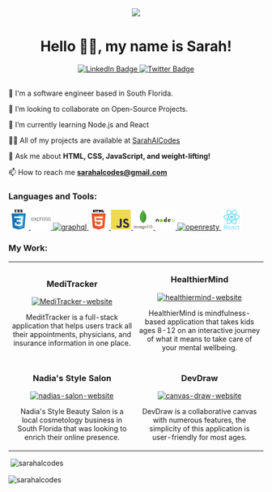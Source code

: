 <div align="center"> <img src ="https://user-images.githubusercontent.com/101753940/200074131-d199b728-8185-4ec8-9bad-695e3ecb791c.png"> </div>

<h1 align="center">Hello 👋🏽, my name is Sarah!</h1>

<div id="badges" align="center">
  <a href="https://www.linkedin.com/in/sarah-al-said/">
    <img src="https://img.shields.io/badge/LinkedIn-blue?style=for-the-badge&logo=linkedin&logoColor=white" alt="LinkedIn Badge"/>
  </a>
  <a href="https://twitter.com/SarahAlCodes">
    <img src="https://img.shields.io/badge/Twitter-blue?style=for-the-badge&logo=twitter&logoColor=white" alt="Twitter Badge"/>
  </a>
</div>
<div align="center"> <img src="https://komarev.com/ghpvc/?username=your-github-sarahalcodes&style=flat-square&color=blue" alt=""/> </div>

  🔭 I'm a software engineer based in South Florida.
  
  👯 I’m looking to collaborate on Open-Source Projects.

  🌱 I’m currently learning Node.js and React

  👨‍💻 All of my projects are available at [SarahAlCodes](https://sarahal-said.netlify.app/)

  💬 Ask me about **HTML, CSS, JavaScript, and weight-lifting!**

  📫 How to reach me **sarahalcodes@gmail.com**


<h3 align="left">Languages and Tools:</h3>
<p align="left"> <a href="https://www.w3schools.com/css/" target="_blank" rel="noreferrer"> <img src="https://raw.githubusercontent.com/devicons/devicon/master/icons/css3/css3-original-wordmark.svg" alt="css3" width="40" height="40"/> </a> <a href="https://expressjs.com" target="_blank" rel="noreferrer"> <img src="https://raw.githubusercontent.com/devicons/devicon/master/icons/express/express-original-wordmark.svg" alt="express" width="40" height="40"/> </a> <a href="https://graphql.org" target="_blank" rel="noreferrer"> <img src="https://www.vectorlogo.zone/logos/graphql/graphql-icon.svg" alt="graphql" width="40" height="40"/> </a> <a href="https://www.w3.org/html/" target="_blank" rel="noreferrer"> <img src="https://raw.githubusercontent.com/devicons/devicon/master/icons/html5/html5-original-wordmark.svg" alt="html5" width="40" height="40"/> </a> <a href="https://developer.mozilla.org/en-US/docs/Web/JavaScript" target="_blank" rel="noreferrer"> <img src="https://raw.githubusercontent.com/devicons/devicon/master/icons/javascript/javascript-original.svg" alt="javascript" width="40" height="40"/> </a> <a href="https://www.mongodb.com/" target="_blank" rel="noreferrer"> <img src="https://raw.githubusercontent.com/devicons/devicon/master/icons/mongodb/mongodb-original-wordmark.svg" alt="mongodb" width="40" height="40"/> </a> <a href="https://nodejs.org" target="_blank" rel="noreferrer"> <img src="https://raw.githubusercontent.com/devicons/devicon/master/icons/nodejs/nodejs-original-wordmark.svg" alt="nodejs" width="40" height="40"/> </a> <a href="https://openresty.org/" target="_blank" rel="noreferrer"> <img src="https://openresty.org/images/logo.png" alt="openresty" width="40" height="40"/> </a> <a href="https://reactjs.org/" target="_blank" rel="noreferrer"> <img src="https://raw.githubusercontent.com/devicons/devicon/master/icons/react/react-original-wordmark.svg" alt="react" width="40" height="40"/> </a> </p>

<h3>My Work: </h3>

<div align="center">
  <table>
      <tr>
        <td width="25%">
          <h3 align="center">MediTracker</h3>
          <p align="center">
             <span class="image main"> <a href="https://meditracker.onrender.com/"><img src="https://user-images.githubusercontent.com/101753940/197625944-c899073e-037b-4835-b465-25989c62da56.gif" height="300px" alt="MediTracker-website"/></a></span>
            <p align="center">
              MeditTracker is a full-stack application that helps users track all their appointments, physicians, and insurance information in one place.
            </p>
          </p>
        </td>
        <td width="25%">
          <h3 align="center">HealthierMind</h3>
          <p align="center">
           <span class="image main"> <a href="https://healthiermindapp.netlify.app/"><img src="https://user-images.githubusercontent.com/101753940/195250765-9bd417fe-98d1-4c6c-9f7d-d7d1fcd16ffd.gif" height="300px" alt="healthiermind-website"/></a></span>
            <p align="center">
            HealthierMind is mindfulness-based application that takes kids ages 8-12 on an interactive journey of what it means to take care of your mental wellbeing.
            </p>
          </p>
        </td>
      </tr>
      <tr>
        <td width="25%">
          <h3 align="center">Nadia's Style Salon</h3>
          <p align="center">
            <span class="image main"> <a href="https://nadiastyle-salon.netlify.app/"><img src="https://user-images.githubusercontent.com/101753940/175795259-369e8b02-faf4-4bf7-a0be-0e614657237a.gif" height="300px" alt="nadias-salon-website"/></a></span>
            <p align="center">
              Nadia's Style Beauty Salon is a local cosmetology business in South Florida that was looking to enrich their online presence.
            </p>
          </p>
        </td>
         <td width="25%">
          <h3 align="center">DevDraw</h3>
          <p align="center">
            <span class="image main"> <a href="https://devdraw.netlify.app/"><img src="https://user-images.githubusercontent.com/101753940/172073979-96990789-45dd-4f93-8c8f-28b7be25a89b.gif" height="300px" alt="canvas-draw-website"/></a></span>
            <p align="center">
              DevDraw is a collaborative canvas with numerous features, the simplicity of this application is user-friendly for most ages.
            </p>
          </p>
        </td>
        </tr>
      </table>
 </div> 

<p>&nbsp;<img align="center" src="https://github-readme-stats.vercel.app/api?username=sarahalcodes&show_icons=true&locale=en" height="200" width="100%" alt="sarahalcodes" /></p>

<p><img align="center" src="https://github-readme-streak-stats.herokuapp.com/?user=sarahalcodes&" height="200" width="100%" alt="sarahalcodes" /></p>

